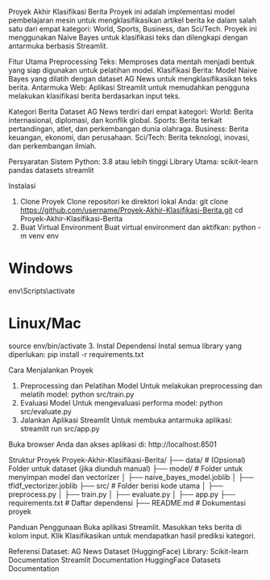 Proyek Akhir Klasifikasi Berita
Proyek ini adalah implementasi model pembelajaran mesin untuk mengklasifikasikan artikel berita ke dalam salah satu dari empat kategori: World, Sports, Business, dan Sci/Tech. Proyek ini menggunakan Naive Bayes untuk klasifikasi teks dan dilengkapi dengan antarmuka berbasis Streamlit.

Fitur Utama
Preprocessing Teks: Memproses data mentah menjadi bentuk yang siap digunakan untuk pelatihan model.
Klasifikasi Berita: Model Naive Bayes yang dilatih dengan dataset AG News untuk mengklasifikasikan teks berita.
Antarmuka Web: Aplikasi Streamlit untuk memudahkan pengguna melakukan klasifikasi berita berdasarkan input teks.

Kategori Berita
Dataset AG News terdiri dari empat kategori:
World: Berita internasional, diplomasi, dan konflik global.
Sports: Berita terkait pertandingan, atlet, dan perkembangan dunia olahraga.
Business: Berita keuangan, ekonomi, dan perusahaan.
Sci/Tech: Berita teknologi, inovasi, dan perkembangan ilmiah.

Persyaratan Sistem
Python: 3.8 atau lebih tinggi
Library Utama:
scikit-learn
pandas
datasets
streamlit

Instalasi
1. Clone Proyek
Clone repositori ke direktori lokal Anda:
git clone https://github.com/username/Proyek-Akhir-Klasifikasi-Berita.git
cd Proyek-Akhir-Klasifikasi-Berita
2. Buat Virtual Environment
Buat virtual environment dan aktifkan:
python -m venv env
# Windows
env\Scripts\activate
# Linux/Mac
source env/bin/activate
3. Instal Dependensi
Instal semua library yang diperlukan:
pip install -r requirements.txt

Cara Menjalankan Proyek
1. Preprocessing dan Pelatihan Model
Untuk melakukan preprocessing dan melatih model:
python src/train.py
2. Evaluasi Model
Untuk mengevaluasi performa model:
python src/evaluate.py
3. Jalankan Aplikasi Streamlit
Untuk membuka antarmuka aplikasi:
streamlit run src/app.py

Buka browser Anda dan akses aplikasi di:
http://localhost:8501

Struktur Proyek
Proyek-Akhir-Klasifikasi-Berita/
├── data/                 # (Opsional) Folder untuk dataset (jika diunduh manual)
├── model/                # Folder untuk menyimpan model dan vectorizer
│   ├── naive_bayes_model.joblib
│   ├── tfidf_vectorizer.joblib
├── src/                  # Folder berisi kode utama
│   ├── preprocess.py
│   ├── train.py
│   ├── evaluate.py
│   ├── app.py
├── requirements.txt      # Daftar dependensi
├── README.md             # Dokumentasi proyek

Panduan Penggunaan
Buka aplikasi Streamlit.
Masukkan teks berita di kolom input.
Klik Klasifikasikan untuk mendapatkan hasil prediksi kategori.

Referensi
Dataset: AG News Dataset (HuggingFace)
Library:
Scikit-learn Documentation
Streamlit Documentation
HuggingFace Datasets Documentation